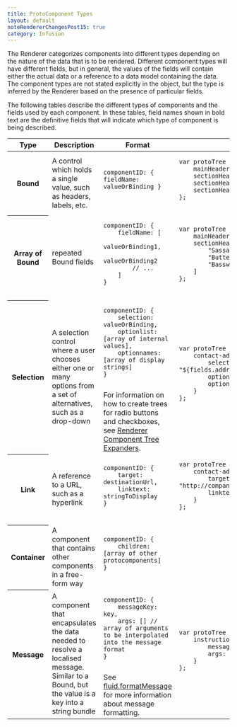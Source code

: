 ```yaml
---
title: ProtoComponent Types
layout: default
noteRendererChangesPost15: true
category: Infusion
---
```


The Renderer categorizes components into different types depending on the nature of the data that is to be rendered.
Different component types will have different fields, but in general, the values of the fields will contain either the
actual data or a reference to a data model containing the data. The component types are not stated explicitly in the
object, but the type is inferred by the Renderer based on the presence of particular fields.

The following tables describe the different types of components and the fields used by each component. In these tables,
field names shown in bold text are the definitive fields that will indicate which type of component is being described.

<table>
    <thead>
        <tr>
            <th>Type</th>
            <th>Description</th>
            <th>Format</th>
            <th>Example</th>
        </tr>
    </thead>
    <tbody>
        <tr>
            <th>Bound</th>
            <td>
                A control which holds a single value, such as headers, labels, etc.
            </td>
            <td>
            <!-- elements in <pre> aren't indented, as all the whitespace is included in the output -->
                <pre class="highlight"><code class="hljs javascript">componentID: { fieldName: valueOrBinding }
                </code></pre>
            </td>
            <td>
                <pre class="highlight"><code class="hljs javascript">var protoTree = {
    mainHeader: "Carving Woods",
    sectionHeader1: "Sassafras",
    sectionHeader1: "Butternut",
    sectionHeader1: "Basswood"
};
                </code></pre>
            </td>
        </tr>
        <tr>
            <th>Array of Bound</th>
            <td>repeated Bound fields</td>
            <td>
                <pre class="highlight"><code class="hljs javascript">componentID: {
    fieldName: [
        valueOrBinding1,
        valueOrBinding2
        // ...
    ]
}
                </code></pre>
            </td>
            <td>
                <pre class="highlight"><code class="hljs javascript">var protoTree = {
    mainHeader: "Carving Woods",
    sectionHeaders: [
        "Sassafras",
        "Butternut",
        "Basswood"
    ]
};
                </code></pre>
            </td>
        </tr>
        <tr>
            <th>Selection</th>
            <td>
                A selection control where a user chooses either one or many options from a set of alternatives, such as
                a drop-down
            </td>
            <td>
                <pre class="highlight"><code class="hljs javascript">componentID: {
    selection: valueOrBinding,
    optionlist: [array of internal values],
    optionnames: [array of display strings]
}
                </code></pre>
                For information on how to create trees for radio buttons and checkboxes, see <a
                href="RendererComponentTreeExpanders.md">Renderer Component Tree Expanders</a>.
            </td>
            <td>
                <pre class="highlight"><code class="hljs javascript">var protoTree = {
    contact-addressType1: {
        selection: "${fields.addressType1}",
        optionlist: ["Home", "Work"],
        optionnames: ["home", "work"]
    }
};
                </code></pre>
            </td>
        </tr>
        <tr>
            <th>Link</th>
            <td>
                A reference to a URL, such as a hyperlink
            </td>
            <td>
                <pre class="highlight"><code class="hljs javascript">componentID: {
    target: destinationUrl,
    linktext: stringToDisplay
}
                </code></pre>
            </td>
            <td>
                <pre class="highlight"><code class="hljs javascript">var protoTree = {
    contact-addressType1: {
        target: "http://company.com/help/${topic.url}",
        linktext: "${topic.name}"
    }
};
                </code></pre>
            </td>
        </tr>
        <tr>
            <th>Container</th>
            <td>
                A component that contains other components in a free-form way
            </td>
            <td>
                <pre class="highlight"><code class="hljs javascript">componentID: {
    children: [array of other protocomponents]
}
                </code></pre>
            </td>
            <td></td>
        </tr>
        <tr>
            <th>Message</th>
            <td>
                A component that encapsulates the data needed to resolve a localised message. Similar to a Bound, but
                the value is a key into a string bundle
            </td>
            <td>
                <pre class="highlight"><code class="hljs javascript">componentID: {
    messageKey: key,
    args: [] // array of arguments to be interpolated into the message format
}
                </code></pre>
                See <a
                href="https://github.com/fluid-project/infusion/blob/infusion-1.5/src/framework/core/js/JavaProperties.js#L93-L115">fluid.formatMessage</a>
                for more information about message formatting.
            </td>
            <td>
                <pre class="highlight"><code class="hljs javascript">var protoTree = {
    instructions: {
        messageKey: "instructionKey",
        args: ["thing", 3, "%path1"]
    }
};
                </code></pre>
            </td>
        </tr>
    </tbody>
</table>
